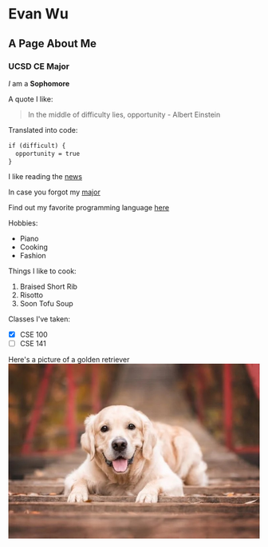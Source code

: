 # Evan Wu
## A Page About Me
### UCSD CE Major

*I* am a **Sophomore**

A quote I like:
> In the middle of difficulty lies, opportunity - Albert Einstein

Translated into code:
```
if (difficult) {
  opportunity = true
}
```

I like reading the [news](https://www.nytimes.com/)

In case you forgot my [major](#ucsd-ce-major) 

Find out my favorite programming language [here](README.md)

Hobbies:
- Piano
- Cooking
- Fashion

Things I like to cook:
1. Braised Short Rib
2. Risotto
3. Soon Tofu Soup

Classes I've taken:
- [x] CSE 100
- [ ] CSE 141

Here's a picture of a golden retriever
![Goldie](goldie.jpeg)

